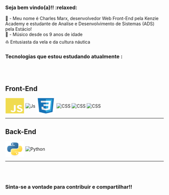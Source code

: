 
<h3>Seja bem vindo(a)!!  :relaxed: </h3>

:bookmark_tabs: - Meu nome é Charles Marx, desenvolvedor Web Front-End pela Kenzie Academy e estudante de Analíse e Desenvolvimento de Sistemas (ADS) pela Estácio! <br>
:guitar: - Músico desde os 9 anos de idade <br>
:sailboat: Entusiasta da vela e da cultura náutica


<h3>Tecnologias que estou estudando atualmente : </h3>  
<br><br>


<div style="display: inline_block" >
 <h2>Front-End</h2>
  
  <img align="center" alt="Js" height="50" width="60" src="https://raw.githubusercontent.com/devicons/devicon/master/icons/javascript/javascript-plain.svg">  
  <img align="center" alt="Js" height="50" width="60"  src="https://cdn.jsdelivr.net/gh/devicons/devicon/icons/typescript/typescript-original.svg" />
  <img align="center" alt="CSS" height="50" width="60" src="https://raw.githubusercontent.com/devicons/devicon/master/icons/css3/css3-original.svg">   
  <img align="center" alt="CSS" height="50" width="60" src="https://cdn.jsdelivr.net/gh/devicons/devicon/icons/tailwindcss/tailwindcss-plain.svg" />
  <img align="center" alt="CSS" height="50" width="60" src="https://cdn.jsdelivr.net/gh/devicons/devicon/icons/sass/sass-original.svg" />
  <img  align="center" alt="CSS" height="50" width="60" src="https://cdn.jsdelivr.net/gh/devicons/devicon/icons/react/react-original-wordmark.svg" /> 

  
 <hr>
  <h2>Back-End</h2>
 <img align="center" alt="Python" height="50" width="60" src="https://raw.githubusercontent.com/devicons/devicon/master/icons/python/python-original.svg">
 <img align="center" alt="Python" height="50" width="60" src="https://cdn.jsdelivr.net/gh/devicons/devicon/icons/nodejs/nodejs-plain.svg" />
 <hr>
          
</div>
<br> <br>
<h3> Sinta-se a vontade para contribuir e compartilhar!! <h3>
